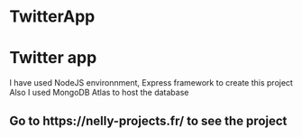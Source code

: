 # TwitterApp

<h1> Twitter app</h1>

I have used NodeJS environnment, Express framework to create this project
Also I used MongoDB Atlas to host the database

<h2> Go to https://nelly-projects.fr/ to see the project </h2>


